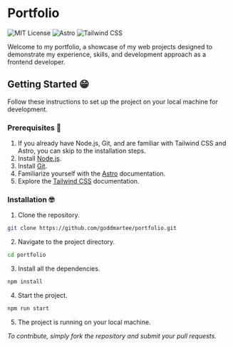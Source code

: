 # Portfolio

![MIT License](https://img.shields.io/badge/License-MIT-orange)
![Astro](https://img.shields.io/badge/Astro-build?logo=astro&logoColor=white&color=black)
![Tailwind CSS](https://img.shields.io/badge/Tailwind-Made?logo=tailwindcss&color=cyan)

Welcome to my portfolio, a showcase of my web projects designed to demonstrate my experience, skills, and development approach as a frontend developer.

## Getting Started 😁

Follow these instructions to set up the project on your local machine for development.

### Prerequisites 📝

1. If you already have Node.js, Git, and are familiar with Tailwind CSS and Astro, you can skip to the installation steps.
2. Install [Node.js](https://nodejs.org/en/download).
3. Install [Git](https://git-scm.com/downloads).
4. Familiarize yourself with the [Astro](https://docs.astro.build/en/getting-started/) documentation.
5. Explore the [Tailwind CSS](https://tailwindcss.com/docs/installation) documentation.

### Installation 🤓

1. Clone the repository.

```sh
git clone https://github.com/goddmartee/portfolio.git
```

2. Navigate to the project directory.

```sh
cd portfolio
```

3. Install all the dependencies.

```sh
npm install
```

4. Start the project.

```sh
npm run start
```

5. The project is running on your local machine.

_To contribute, simply fork the repository and submit your pull requests._
